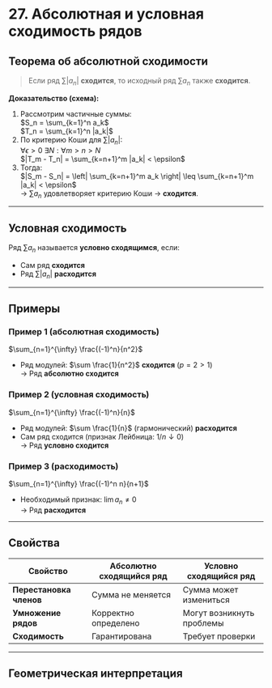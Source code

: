 # 27. Абсолютная и условная сходимость рядов

## Теорема об абсолютной сходимости
> Если ряд $\sum |a_n|$ **сходится**, то исходный ряд $\sum a_n$ также **сходится**.

**Доказательство (схема):**  
1. Рассмотрим частичные суммы:  
   $S_n = \sum_{k=1}^n a_k$  
   $T_n = \sum_{k=1}^n |a_k|$  
2. По критерию Коши для $\sum |a_n|$:  
   $\forall \epsilon > 0 \ \exists N: \forall m > n > N$  
   $|T_m - T_n| = \sum_{k=n+1}^m |a_k| < \epsilon$  
3. Тогда:  
   $|S_m - S_n| = \left| \sum_{k=n+1}^m a_k \right| \leq \sum_{k=n+1}^m |a_k| < \epsilon$  
   → $\sum a_n$ удовлетворяет критерию Коши → **сходится**.

---

## Условная сходимость
Ряд $\sum a_n$ называется **условно сходящимся**, если:  
- Сам ряд **сходится**  
- Ряд $\sum |a_n|$ **расходится**

---

## Примеры

### Пример 1 (абсолютная сходимость)
$\sum_{n=1}^{\infty} \frac{(-1)^n}{n^2}$  
- Ряд модулей: $\sum \frac{1}{n^2}$ **сходится** ($p=2>1$)  
→ Ряд **абсолютно сходится**

### Пример 2 (условная сходимость)
$\sum_{n=1}^{\infty} \frac{(-1)^n}{n}$  
- Ряд модулей: $\sum \frac{1}{n}$ (гармонический) **расходится**  
- Сам ряд сходится (признак Лейбница: $1/n \downarrow 0$)  
→ Ряд **условно сходится**

### Пример 3 (расходимость)
$\sum_{n=1}^{\infty} \frac{(-1)^n n}{n+1}$  
- Необходимый признак: $\lim a_n \neq 0$  
→ Ряд **расходится**

---

## Свойства
| Свойство                 | Абсолютно сходящийся ряд | Условно сходящийся ряд |
|--------------------------|--------------------------|------------------------|
| **Перестановка членов**  | Сумма не меняется        | Сумма может измениться |
| **Умножение рядов**      | Корректно определено     | Могут возникнуть проблемы |
| **Сходимость**           | Гарантирована            | Требует проверки |

---

## Геометрическая интерпретация